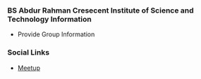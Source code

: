 ### BS Abdur Rahman Cresecent Institute of Science and Technology Information
* Provide Group Information

### Social Links
* [Meetup](#)


